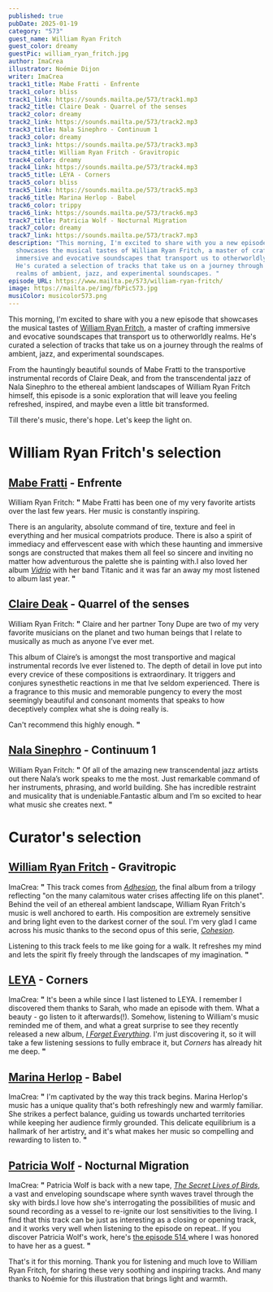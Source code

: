 ```yaml
---
published: true
pubDate: 2025-01-19
category: "573"
guest_name: William Ryan Fritch
guest_color: dreamy
guestPic: william_ryan_fritch.jpg
author: ImaCrea
illustrator: Noémie Dijon
writer: ImaCrea
track1_title: Mabe Fratti - Enfrente
track1_color: bliss
track1_link: https://sounds.mailta.pe/573/track1.mp3
track2_title: Claire Deak - Quarrel of the senses
track2_color: dreamy
track2_link: https://sounds.mailta.pe/573/track2.mp3
track3_title: Nala Sinephro - Continuum 1
track3_color: dreamy
track3_link: https://sounds.mailta.pe/573/track3.mp3
track4_title: William Ryan Fritch - Gravitropic
track4_color: dreamy
track4_link: https://sounds.mailta.pe/573/track4.mp3
track5_title: LEYA - Corners
track5_color: bliss
track5_link: https://sounds.mailta.pe/573/track5.mp3
track6_title: Marina Herlop - Babel
track6_color: trippy
track6_link: https://sounds.mailta.pe/573/track6.mp3
track7_title: Patricia Wolf - Nocturnal Migration
track7_color: dreamy
track7_link: https://sounds.mailta.pe/573/track7.mp3
description: "This morning, I'm excited to share with you a new episode that
  showcases the musical tastes of William Ryan Fritch, a master of crafting
  immersive and evocative soundscapes that transport us to otherworldly realms.
  He's curated a selection of tracks that take us on a journey through the
  realms of ambient, jazz, and experimental soundscapes. "
episode_URL: https://www.mailta.pe/573/william-ryan-fritch/
image: https://mailta.pe/img/fbPic573.jpg
musiColor: musicolor573.png
---
```

This morning, I'm excited to share with you a new episode that showcases the musical tastes of [William Ryan Fritch](https://williamryanfritch.bandcamp.com/album/adhesion), a master of crafting immersive and evocative soundscapes that transport us to otherworldly realms. He's curated a selection of tracks that take us on a journey through the realms of ambient, jazz, and experimental soundscapes. 

From the hauntingly beautiful sounds of Mabe Fratti to the transportive instrumental records of Claire Deak, and from the transcendental jazz of Nala Sinephro to the ethereal ambient landscapes of William Ryan Fritch himself, this episode is a sonic exploration that will leave you feeling refreshed, inspired, and maybe even a little bit transformed.

Till there's music, there's hope. Let's keep the light on.

# William Ryan Fritch's selection

## [Mabe Fratti](https://tinangelrecords.bandcamp.com/album/sentir-que-no-sabes) - Enfrente

William Ryan Fritch: **"** Mabe Fratti has been one of my very favorite artists over the last few  years. Her music is constantly inspiring.

There is an angularity, absolute command of tire, texture and feel in everything and her musical  compatriots produce. There is also a spirit of immediacy and  effervescent ease with which these haunting and immersive songs are  constructed that makes them all feel so sincere and inviting no matter how adventurous the palette she is painting with.I also loved her album *[Vidrio](https://tinangelrecords.bandcamp.com/album/vidrio)* with her band Titanic and it was far an away my most listened to album last year. **"** 

## [Claire Deak](https://clairedeak.bandcamp.com/album/sotto-voce) - Quarrel of the senses

William Ryan Fritch: **"** Claire  and her partner Tony Dupe are two of my very favorite musicians on the  planet and two human beings that I relate to musically as much as anyone  I’ve ever met.

This album of Claire’s is amongst the most transportive and magical  instrumental records Ive ever listened to. The depth of detail in love  put into every crevice of these compositions is extraordinary. It triggers and conjures synesthetic reactions in me that Ive seldom  experienced. There is a fragrance to this music and memorable pungency to every the most seemingly beautiful and consonant moments that speaks  to how deceptively complex what she is doing really is.

Can't recommend this highly enough. **"** 

## [Nala Sinephro](https://nalasinephro.bandcamp.com/album/endlessness) - Continuum 1

William Ryan Fritch: **"** Of all of the amazing new transcendental jazz artists out there Nala’s work speaks to me the most. Just remarkable command of her instruments, phrasing, and world building. She has incredible restraint and  musicality that is undeniable.Fantastic album and I’m so excited to hear what music she creates next. **"** 

# Curator's selection

## [William Ryan Fritch](https://williamryanfritch.bandcamp.com/album/adhesion) - Gravitropic

ImaCrea: **"** This track comes from *[Adhesion](https://williamryanfritch.bandcamp.com/album/adhesion)*, the final album from a trilogy reflecting "on the many calamitous water crises affecting life on this planet". Behind the veil of an ethereal ambient landscape, William Ryan Fritch's music is well anchored to earth. His composition are extremely sensitive and bring light even to the darkest corner of the soul. I'm very glad I came across his music thanks to the second opus of this serie, *[Cohesion](https://williamryanfritch.bandcamp.com/album/cohesion)*.

Listening to this track feels to me like going for a walk. It refreshes my mind and lets the spirit fly freely through the landscapes of my imagination. **"** 

## [LEYA](https://leya.bandcamp.com/album/i-forget-everything) - Corners

ImaCrea: **"** It's been a while since I last listened to LEYA. I remember I discovered them thanks to Sarah, who made an episode with them. What a beauty - go listen to it afterwards(!). Somehow, listening to William's music reminded me of them, and what a great surprise to see they recently released a new album, *[I Forget Everything](https://leya.bandcamp.com/album/i-forget-everything)*. I'm just discovering it, so it will take a few listening sessions to fully embrace it, but *Corners* has already hit me deep. **"** 

## [Marina Herlop](https://marinaherlop.bandcamp.com/album/nekkuja) - Babel

ImaCrea: **"** I'm captivated by the way this track begins. Marina Herlop's music has a
 unique quality that's both refreshingly new and warmly familiar. She 
strikes a perfect balance, guiding us towards uncharted 
territories while keeping her audience firmly grounded. This delicate equilibrium is a hallmark of her artistry, and it's what makes her music so compelling and rewarding to listen to. **"** 

## [Patricia Wolf](https://patriciawolf.bandcamp.com/album/the-secret-lives-of-birds) - Nocturnal Migration

ImaCrea: **"** Patricia Wolf is back with a new tape, *[The Secret Lives of Birds](https://patriciawolf.bandcamp.com/album/the-secret-lives-of-birds)*, a vast and enveloping soundscape where synth waves travel through the sky with birds.I love how she's interrogating the possibilities of music and sound recording as a vessel to re-ignite our lost sensitivities to the living. I find that this track can be just as interesting as a closing or opening track, and it works very well when listening to the episode on repeat.. If you discover Patricia Wolf's work, here's [the episode 514 ](https://www.mailta.pe/514/patricia-wolf/)where I was honored to have her as a guest. **"** 

That's it for this morning. Thank you for listening and much love to William Ryan Fritch, for sharing these very soothing and inspiring tracks. And many thanks to Noémie for this illustration that brings light and warmth.
